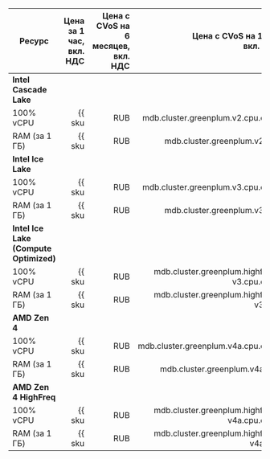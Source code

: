 
| Ресурс        | Цена за 1 час,<br>вкл. НДС                             | Цена с CVoS на 6 месяцев,<br>вкл. НДС                                               | Цена с CVoS на 1 год,<br>вкл. НДС                                                   |
|---------------|-------------------------------------------------------:|------------------------------------------------------------------------------------:|------------------------------------------------------------------------------------:|
| **Intel Cascade Lake**                                                                                                                                                                                                                             |
| 100% vCPU     | {{ sku|RUB|mdb.cluster.greenplum.v2.cpu.c100|string }} | —                                                                                   | —                                                                                   |
| RAM (за 1 ГБ) | {{ sku|RUB|mdb.cluster.greenplum.v2.ram|string }}      | —                                                                                   | —                                                                                   |
| **Intel Ice Lake**                                                                                                                                                                                                                                 |
| 100% vCPU     | {{ sku|RUB|mdb.cluster.greenplum.v3.cpu.c100|string }} | {{ sku|RUB|v1.commitment.selfcheckout.m6.mdb.greenplum.cpu.c100.v3|string }} (-15%) | {{ sku|RUB|v1.commitment.selfcheckout.y1.mdb.greenplum.cpu.c100.v3|string }} (-22%) |
| RAM (за 1 ГБ) | {{ sku|RUB|mdb.cluster.greenplum.v3.ram|string }}      | {{ sku|RUB|v1.commitment.selfcheckout.m6.mdb.greenplum.ram.v3|string }} (-15%)      | {{ sku|RUB|v1.commitment.selfcheckout.y1.mdb.greenplum.ram.v3|string }} (-22%)      |
| **Intel Ice Lake (Compute Optimized)** |
| 100% vCPU | {{ sku|RUB|mdb.cluster.greenplum.highfreq-v3.cpu.c100|string }} | — | — |
| RAM (за 1 ГБ) | {{ sku|RUB|mdb.cluster.greenplum.highfreq-v3.ram|string }} | — | — |
| **AMD Zen 4** |
| 100% vCPU     | {{ sku|RUB|mdb.cluster.greenplum.v4a.cpu.c100|string }} | {{ sku|RUB|v1.commitment.selfcheckout.m6.mdb.greenplum.cpu.c100.v4a|string }} (-15%) | {{ sku|RUB|v1.commitment.selfcheckout.y1.mdb.greenplum.cpu.c100.v4a|string }} (-22%) |
| RAM (за 1 ГБ) | {{ sku|RUB|mdb.cluster.greenplum.v4a.ram|string }}      | {{ sku|RUB|v1.commitment.selfcheckout.m6.mdb.greenplum.ram.v4a|string }} (-15%)      | {{ sku|RUB|v1.commitment.selfcheckout.y1.mdb.greenplum.ram.v4a|string }} (-22%)      |
| **AMD Zen 4 HighFreq** |
| 100% vCPU | {{ sku|RUB|mdb.cluster.greenplum.highfreq-v4a.cpu.c100|string }} | — | — |
| RAM (за 1 ГБ) | {{ sku|RUB|mdb.cluster.greenplum.highfreq-v4a.ram|string }} | — | — |


